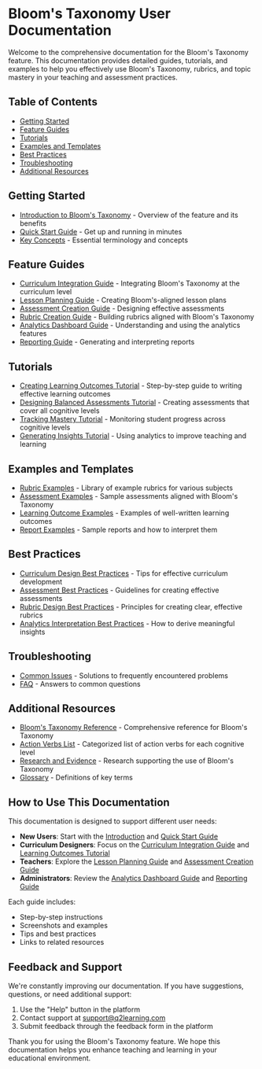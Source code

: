 # Bloom's Taxonomy User Documentation

Welcome to the comprehensive documentation for the Bloom's Taxonomy feature. This documentation provides detailed guides, tutorials, and examples to help you effectively use Bloom's Taxonomy, rubrics, and topic mastery in your teaching and assessment practices.

## Table of Contents

- [Getting Started](#getting-started)
- [Feature Guides](#feature-guides)
- [Tutorials](#tutorials)
- [Examples and Templates](#examples-and-templates)
- [Best Practices](#best-practices)
- [Troubleshooting](#troubleshooting)
- [Additional Resources](#additional-resources)

## Getting Started

- [Introduction to Bloom's Taxonomy](./README.md) - Overview of the feature and its benefits
- [Quick Start Guide](./quick-start.md) - Get up and running in minutes
- [Key Concepts](./key-concepts.md) - Essential terminology and concepts

## Feature Guides

- [Curriculum Integration Guide](./curriculum-integration.md) - Integrating Bloom's Taxonomy at the curriculum level
- [Lesson Planning Guide](./lesson-planning.md) - Creating Bloom's-aligned lesson plans
- [Assessment Creation Guide](./assessment-creation-guide.md) - Designing effective assessments
- [Rubric Creation Guide](./rubric-creation-guide.md) - Building rubrics aligned with Bloom's Taxonomy
- [Analytics Dashboard Guide](./analytics-dashboard.md) - Understanding and using the analytics features
- [Reporting Guide](./reporting.md) - Generating and interpreting reports

## Tutorials

- [Creating Learning Outcomes Tutorial](./tutorials/learning-outcomes.md) - Step-by-step guide to writing effective learning outcomes
- [Designing Balanced Assessments Tutorial](./tutorials/balanced-assessments.md) - Creating assessments that cover all cognitive levels
- [Tracking Mastery Tutorial](./tutorials/tracking-mastery.md) - Monitoring student progress across cognitive levels
- [Generating Insights Tutorial](./tutorials/generating-insights.md) - Using analytics to improve teaching and learning

## Examples and Templates

- [Rubric Examples](./rubric-examples.md) - Library of example rubrics for various subjects
- [Assessment Examples](./assessment-examples.md) - Sample assessments aligned with Bloom's Taxonomy
- [Learning Outcome Examples](./learning-outcome-examples.md) - Examples of well-written learning outcomes
- [Report Examples](./report-examples.md) - Sample reports and how to interpret them

## Best Practices

- [Curriculum Design Best Practices](./best-practices/curriculum-design.md) - Tips for effective curriculum development
- [Assessment Best Practices](./best-practices/assessment.md) - Guidelines for creating effective assessments
- [Rubric Design Best Practices](./best-practices/rubric-design.md) - Principles for creating clear, effective rubrics
- [Analytics Interpretation Best Practices](./best-practices/analytics-interpretation.md) - How to derive meaningful insights

## Troubleshooting

- [Common Issues](./troubleshooting/common-issues.md) - Solutions to frequently encountered problems
- [FAQ](./troubleshooting/faq.md) - Answers to common questions

## Additional Resources

- [Bloom's Taxonomy Reference](./resources/blooms-reference.md) - Comprehensive reference for Bloom's Taxonomy
- [Action Verbs List](./resources/action-verbs.md) - Categorized list of action verbs for each cognitive level
- [Research and Evidence](./resources/research.md) - Research supporting the use of Bloom's Taxonomy
- [Glossary](./resources/glossary.md) - Definitions of key terms

## How to Use This Documentation

This documentation is designed to support different user needs:

- **New Users**: Start with the [Introduction](./README.md) and [Quick Start Guide](./quick-start.md)
- **Curriculum Designers**: Focus on the [Curriculum Integration Guide](./curriculum-integration.md) and [Learning Outcomes Tutorial](./tutorials/learning-outcomes.md)
- **Teachers**: Explore the [Lesson Planning Guide](./lesson-planning.md) and [Assessment Creation Guide](./assessment-creation-guide.md)
- **Administrators**: Review the [Analytics Dashboard Guide](./analytics-dashboard.md) and [Reporting Guide](./reporting.md)

Each guide includes:
- Step-by-step instructions
- Screenshots and examples
- Tips and best practices
- Links to related resources

## Feedback and Support

We're constantly improving our documentation. If you have suggestions, questions, or need additional support:

1. Use the "Help" button in the platform
2. Contact support at support@q2learning.com
3. Submit feedback through the feedback form in the platform

Thank you for using the Bloom's Taxonomy feature. We hope this documentation helps you enhance teaching and learning in your educational environment.
